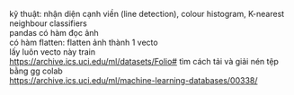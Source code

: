 kỹ thuật: nhận diện cạnh viền (line detection), colour histogram, K-nearest neighbour classifiers<br>
pandas có hàm đọc ảnh<br>
có hàm flatten: flatten ảnh thành 1 vecto<br>
lấy luôn vecto này train<br>
https://archive.ics.uci.edu/ml/datasets/Folio#
tìm cách tải và giải nén tệp bằng gg colab<br>
https://archive.ics.uci.edu/ml/machine-learning-databases/00338/
